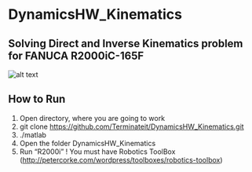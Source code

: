 # DynamicsHW_Kinematics
Solving Direct and Inverse Kinematics problem for FANUCA R2000iC-165F
-

![alt text](https://www.robots.com/images/robots/Fanuc/R-Series/FANUC_R-2000iC_165F_0002.png)

How to Run
-
1)	Open directory, where you are going to work
2)	git clone https://github.com/Terminateit/DynamicsHW_Kinematics.git
3)	./matlab
4)	Open the folder DynamicsHW_Kinematics
5)	Run “R2000i”
! You must have Robotics ToolBox (http://petercorke.com/wordpress/toolboxes/robotics-toolbox)
